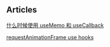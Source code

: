 ## Articles

[什么时候使用 useMemo 和 useCallback](https://jancat.github.io/post/2019/translation-usememo-and-usecallback/)

[requestAnimationFrame use hooks](https://css-tricks.com/using-requestanimationframe-with-react-hooks/)


